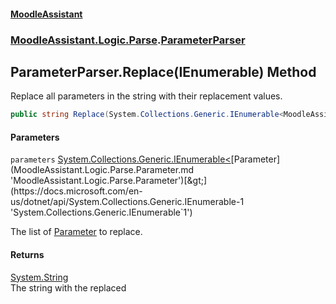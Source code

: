 #### [MoodleAssistant](index.md 'index')
### [MoodleAssistant.Logic.Parse](MoodleAssistant.Logic.Parse.md 'MoodleAssistant.Logic.Parse').[ParameterParser](MoodleAssistant.Logic.Parse.ParameterParser.md 'MoodleAssistant.Logic.Parse.ParameterParser')

## ParameterParser.Replace(IEnumerable<Parameter>) Method

Replace all parameters in the string with their replacement values.

```csharp
public string Replace(System.Collections.Generic.IEnumerable<MoodleAssistant.Logic.Parse.Parameter> parameters);
```
#### Parameters

<a name='MoodleAssistant.Logic.Parse.ParameterParser.Replace(System.Collections.Generic.IEnumerable_MoodleAssistant.Logic.Parse.Parameter_).parameters'></a>

`parameters` [System.Collections.Generic.IEnumerable&lt;](https://docs.microsoft.com/en-us/dotnet/api/System.Collections.Generic.IEnumerable-1 'System.Collections.Generic.IEnumerable`1')[Parameter](MoodleAssistant.Logic.Parse.Parameter.md 'MoodleAssistant.Logic.Parse.Parameter')[&gt;](https://docs.microsoft.com/en-us/dotnet/api/System.Collections.Generic.IEnumerable-1 'System.Collections.Generic.IEnumerable`1')

The list of [Parameter](MoodleAssistant.Logic.Parse.Parameter.md 'MoodleAssistant.Logic.Parse.Parameter') to replace.

#### Returns
[System.String](https://docs.microsoft.com/en-us/dotnet/api/System.String 'System.String')  
The string with the replaced